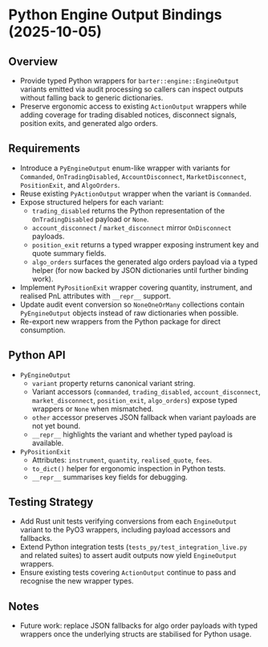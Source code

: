 # Python Engine Output Bindings (2025-10-05)

## Overview
- Provide typed Python wrappers for `barter::engine::EngineOutput` variants
  emitted via audit processing so callers can inspect outputs without falling
  back to generic dictionaries.
- Preserve ergonomic access to existing `ActionOutput` wrappers while adding
  coverage for trading disabled notices, disconnect signals, position exits,
  and generated algo orders.

## Requirements
- Introduce a `PyEngineOutput` enum-like wrapper with variants for
  `Commanded`, `OnTradingDisabled`, `AccountDisconnect`, `MarketDisconnect`,
  `PositionExit`, and `AlgoOrders`.
- Reuse existing `PyActionOutput` wrapper when the variant is `Commanded`.
- Expose structured helpers for each variant:
  - `trading_disabled` returns the Python representation of the
    `OnTradingDisabled` payload or `None`.
  - `account_disconnect` / `market_disconnect` mirror `OnDisconnect` payloads.
  - `position_exit` returns a typed wrapper exposing instrument key and quote
    summary fields.
  - `algo_orders` surfaces the generated algo orders payload via a typed
    helper (for now backed by JSON dictionaries until further binding work).
- Implement `PyPositionExit` wrapper covering quantity, instrument, and realised
  PnL attributes with `__repr__` support.
- Update audit event conversion so `NoneOneOrMany` collections contain
  `PyEngineOutput` objects instead of raw dictionaries when possible.
- Re-export new wrappers from the Python package for direct consumption.

## Python API
- `PyEngineOutput`
  - `variant` property returns canonical variant string.
  - Variant accessors (`commanded`, `trading_disabled`, `account_disconnect`,
    `market_disconnect`, `position_exit`, `algo_orders`) expose typed wrappers
    or `None` when mismatched.
  - `other` accessor preserves JSON fallback when variant payloads are not yet
    bound.
  - `__repr__` highlights the variant and whether typed payload is available.
- `PyPositionExit`
  - Attributes: `instrument`, `quantity`, `realised_quote`, `fees`.
  - `to_dict()` helper for ergonomic inspection in Python tests.
  - `__repr__` summarises key fields for debugging.

## Testing Strategy
- Add Rust unit tests verifying conversions from each `EngineOutput` variant to
  the PyO3 wrappers, including payload accessors and fallbacks.
- Extend Python integration tests (`tests_py/test_integration_live.py` and
  related suites) to assert audit outputs now yield `EngineOutput` wrappers.
- Ensure existing tests covering `ActionOutput` continue to pass and recognise
  the new wrapper types.

## Notes
- Future work: replace JSON fallbacks for algo order payloads with typed
  wrappers once the underlying structs are stabilised for Python usage.
